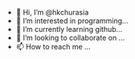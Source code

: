- 👋 Hi, I’m @hkchurasia
- 👀 I’m interested in programming...
- 🌱 I’m currently learning github...
- 💞️ I’m looking to collaborate on ...
- 📫 How to reach me ...

<!---
hkchurasia/hkchurasia is a ✨ special ✨ repository because its `README.md` (this file) appears on your GitHub profile.
You can click the Preview link to take a look at your changes.
--->
